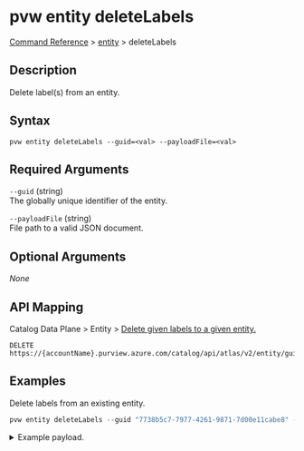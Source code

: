 # pvw entity deleteLabels
[Command Reference](../../../README.md#command-reference) > [entity](./main.md) > deleteLabels

## Description
Delete label(s) from an entity.

## Syntax
```
pvw entity deleteLabels --guid=<val> --payloadFile=<val>
```

## Required Arguments
`--guid` (string)  
The globally unique identifier of the entity.

`--payloadFile` (string)  
File path to a valid JSON document.

## Optional Arguments
*None*

## API Mapping
Catalog Data Plane > Entity > [Delete given labels to a given entity.](https://docs.microsoft.com/en-us/rest/api/purview/catalogdataplane/entity/delete-labels)
```
DELETE https://{accountName}.purview.azure.com/catalog/api/atlas/v2/entity/guid/{guid}/labels
```

## Examples
Delete labels from an existing entity.
```powershell
pvw entity deleteLabels --guid "7738b5c7-7977-4261-9871-7d00e11cabe8" --payloadFile "/path/to/file.json"
```
<details><summary>Example payload.</summary>
<p>

```json
[
    "a",
    "c"
]
```
</p>
</details>
